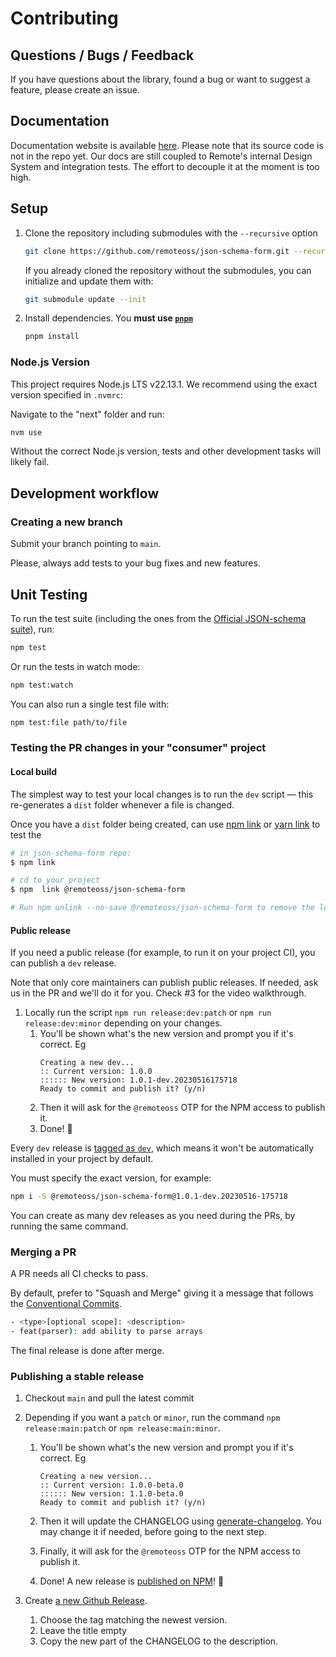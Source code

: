 # Contributing

## Questions / Bugs / Feedback

If you have questions about the library, found a bug or want to suggest a feature, please create an issue.

## Documentation

Documentation website is available [here](https://json-schema-form.vercel.app/). Please note that its source code is not in the repo yet. Our docs are still coupled to Remote's internal Design System and integration tests. The effort to decouple it at the moment is too high.

## Setup

1. Clone the repository including submodules with the `--recursive` option

   ```bash
   git clone https://github.com/remoteoss/json-schema-form.git --recursive
   ```

   If you already cloned the repository without the submodules,
   you can initialize and update them with:

   ```bash
   git submodule update --init
   ```

3. Install dependencies. You **must use [`pnpm`](https://pnpm.io/)**

   ```bash
   pnpm install
   ```

### Node.js Version

This project requires Node.js LTS v22.13.1.
We recommend using the exact version specified in `.nvmrc`:

Navigate to the "next" folder and run:

```bash
nvm use
```

Without the correct Node.js version,
tests and other development tasks will likely fail.


## Development workflow

### Creating a new branch

Submit your branch pointing to `main`.

Please, always add tests to your bug fixes and new features.

## Unit Testing

To run the test suite (including the ones from the [Official JSON-schema suite](https://github.com/json-schema-org/JSON-Schema-Test-Suite)), run:

```bash
npm test
```

Or run the tests in watch mode:

```bash
npm test:watch
```

You can also run a single test file with:
```bash
npm test:file path/to/file
```


### Testing the PR changes in your "consumer" project

#### Local build

The simplest way to test your local changes is to run the `dev` script — this re-generates a `dist` folder whenever a file is changed. 

Once you have a `dist` folder being created, can use [npm link](https://docs.npmjs.com/cli/v9/commands/npm-link) or [yarn link](https://classic.yarnpkg.com/lang/en/docs/cli/link/) to test the

```bash
# in json-schema-form repo:
$ npm link

# cd to your project
$ npm  link @remoteoss/json-schema-form

# Run npm unlink --no-save @remoteoss/json-schema-form to remove the local symlink

```

#### Public release

If you need a public release (for example, to run it on your project CI), you can publish a `dev` release.

Note that only core maintainers can publish public releases. If needed, ask us in the PR and we'll do it for you. Check #3 for the video walkthrough.

1.  Locally run the script `npm run release:dev:patch` or `npm run release:dev:minor` depending on your changes.
    1. You'll be shown what's the new version and prompt you if it's correct. Eg
       ```
       Creating a new dev...
       :: Current version: 1.0.0
       :::::: New version: 1.0.1-dev.20230516175718
       Ready to commit and publish it? (y/n)
       ```
    2. Then it will ask for the `@remoteoss` OTP for the NPM access to publish it.
    3. Done! 🎉

Every `dev` release is [tagged as `dev`](https://docs.npmjs.com/cli/v9/commands/npm-publish#tag), which means it won't be automatically installed in your project by default.

You must specify the exact version, for example:

```bash
npm i -S @remoteoss/json-schema-form@1.0.1-dev.20230516-175718
```

You can create as many dev releases as you need during the PRs, by running the same command.

### Merging a PR

A PR needs all CI checks to pass.

By default, prefer to "Squash and Merge" giving it a message that follows the [Conventional Commits](https://www.conventionalcommits.org/en/v1.0.0/).

```bash
- <type>[optional scope]: <description>
- feat(parser): add ability to parse arrays
```

The final release is done after merge.

### Publishing a stable release

1.  Checkout `main` and pull the latest commit
2.  Depending if you want a `patch` or `minor`, run the command `npm release:main:patch` or `npm release:main:minor`.

    1. You'll be shown what's the new version and prompt you if it's correct. Eg

       ```
       Creating a new version...
       :: Current version: 1.0.0-beta.0
       :::::: New version: 1.1.0-beta.0
       Ready to commit and publish it? (y/n)

       ```

    2. Then it will update the CHANGELOG using [generate-changelog](https://github.com/lob/generate-changelog). You may change it if needed, before going to the next step.
    3. Finally, it will ask for the `@remoteoss` OTP for the NPM access to publish it.
    4. Done! A new release is [published on NPM](https://www.npmjs.com/package/@remoteoss/json-schema-form)! 🎉

3.  Create [a new Github Release](https://github.com/remoteoss/json-schema-form/releases/new).
    1. Choose the tag matching the newest version.
    2. Leave the title empty
    3. Copy the new part of the CHANGELOG to the description.
